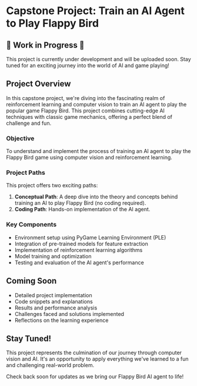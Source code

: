 # Capstone Project: Train an AI Agent to Play Flappy Bird

## 🚧 Work in Progress 🚧

This project is currently under development and will be uploaded soon. Stay tuned for an exciting journey into the world of AI and game playing!

## Project Overview

In this capstone project, we're diving into the fascinating realm of reinforcement learning and computer vision to train an AI agent to play the popular game Flappy Bird. This project combines cutting-edge AI techniques with classic game mechanics, offering a perfect blend of challenge and fun.

### Objective

To understand and implement the process of training an AI agent to play the Flappy Bird game using computer vision and reinforcement learning.

### Project Paths

This project offers two exciting paths:

1. **Conceptual Path**: A deep dive into the theory and concepts behind training an AI to play Flappy Bird (no coding required).
2. **Coding Path**: Hands-on implementation of the AI agent.

### Key Components

- Environment setup using PyGame Learning Environment (PLE)
- Integration of pre-trained models for feature extraction
- Implementation of reinforcement learning algorithms
- Model training and optimization
- Testing and evaluation of the AI agent's performance

## Coming Soon

- Detailed project implementation
- Code snippets and explanations
- Results and performance analysis
- Challenges faced and solutions implemented
- Reflections on the learning experience

## Stay Tuned!

This project represents the culmination of our journey through computer vision and AI. It's an opportunity to apply everything we've learned to a fun and challenging real-world problem. 

Check back soon for updates as we bring our Flappy Bird AI agent to life!
